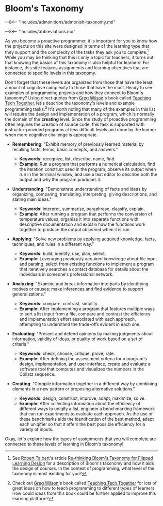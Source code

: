 # Bloom's Taxonomy

--8<-- "includes/admonitions/admonish-taxonomy.md"

--8<-- "includes/abbreviations.md"

As you become a proactive programmer, it is important for you to know how the
projects on this site were designed in terms of the learning type that they
support and the complexity of the tasks they ask you to complete.[^1] While you
may be thinking that this is only a topic for teachers, it turns out that
knowing the basics of this taxonomy is also helpful for learners! For instance,
this site features assignments and learning objectives that are connected to
specific levels in this taxonomy.

Don't forget that these levels are organized from those that have the least
amount of cognitive complexity to those that have the most. Ready to see
examples of programming projects and how they connect to Bloom's taxonomy? Using
direct quotes from [Greg Wilson](https://third-bit.com/)'s book called [Teaching
Tech Together](https://teachtogether.tech/), let's describe the taxonomy's
levels and example programming tasks.[^2] It's worth noting that many of the
examples in this list will require the design and implementation of a program,
which is normally the domain of the **creating** level. Since the study of
proactive programming often requires the creation of source code, this task is
supported with instructor-provided programs at less difficult levels and done
by the learner when more cognitive challenge is appropriate.

- **Remembering**: "Exhibit memory of previously learned material by recalling
  facts, terms, basic concepts, and answers."

    * **Keywords**: recognize, list, describe, name, find.
    * **Example**: Run a program that performs a numerical calculation, find the
      iteration construct used in the program, observe its output when run in
      the terminal window, and use a text editor to describe both the output and
      why the program produces it.

- **Understanding**: "Demonstrate understanding of facts and ideas by organizing,
    comparing, translating, interpreting, giving descriptions, and stating main
    ideas."

    * **Keywords**: interpret, summarize, paraphrase, classify, explain.
    * **Example**: After running a program that performs the conversion of
      temperature values, organize it into separate functions with descriptive
      documentation and explain how the functions work together to produce the
      output observed when it is run.

- **Applying**: "Solve new problems by applying acquired knowledge, facts,
    techniques, and rules in a different way."

    * **Keywords**: build, identify, use, plan, select.
    * **Example**: Leveraging previously acquired knowledge about file input and
      parsing, select from existing functions to implement a program that
      iteratively searches a contact database for details about the individuals
      in someone's professional network.

- **Analyzing**: "Examine and break information into parts by identifying
    motives or causes; make inferences and find evidence to support
    generalizations."

    * **Keywords**: compare, contrast, simplify.
    * **Example**: After implementing a program that features multiple ways to
      sort a list input from a file, compare and contrast the efficiency and
      implementation effort associated with each approach, attempting to
      understand the trade-offs evident in each one.

- **Evaluating**: "Present and defend opinions by making judgments about
    information, validity of ideas, or quality of work based on a set of
    criteria."

    * **Keywords**: check, choose, critique, prove, rate.
    * **Example**: After defining the assessment criteria for a program's
      design, implementation, and user interface, create and evaluate a software
      tool that computes and visualizes the numbers in the Collatz sequence.

- **Creating**: "Compile information together in a different way by
    combining elements in a new pattern or proposing alternative solutions."

    * **Keywords**: design, construct, improve, adapt, maximize, solve.
    * **Example**: After collecting information about the efficiency of
      different ways to uniqify a list, engineer a benchmarking framework that
      can run experiments to evaluate each approach. As the use of these
      benchmarks aids the identification of the best method, adapt each
      uniqifier so that it offers the best possible efficiency for a variety of
      inputs.

Okay, let's explore how the types of assignments that you will complete are
connected to these levels of learning in Bloom's taxonomy!

[^1]: See [Robert Talbert](https://rtalbert.org/)'s article [Re-thinking Bloom's
  Taxonomy for Flipped Learning
  Design](https://rtalbert.org/re-thinking-blooms-taxonomy-for-flipped-learning-design/)
  for a description of Bloom's taxonomy and how it aids the design of courses.
    In the context of programming, what level of the taxonomy is most exciting
    for you?

[^2]: Check out [Greg Wilson](https://third-bit.com/)'s book called [Teaching
  Tech Together](https://teachtogether.tech/) for lots of great ideas on how to
  teach programming to different types of learners. How could ideas from this
  book could be further applied to improve this learning platform?

